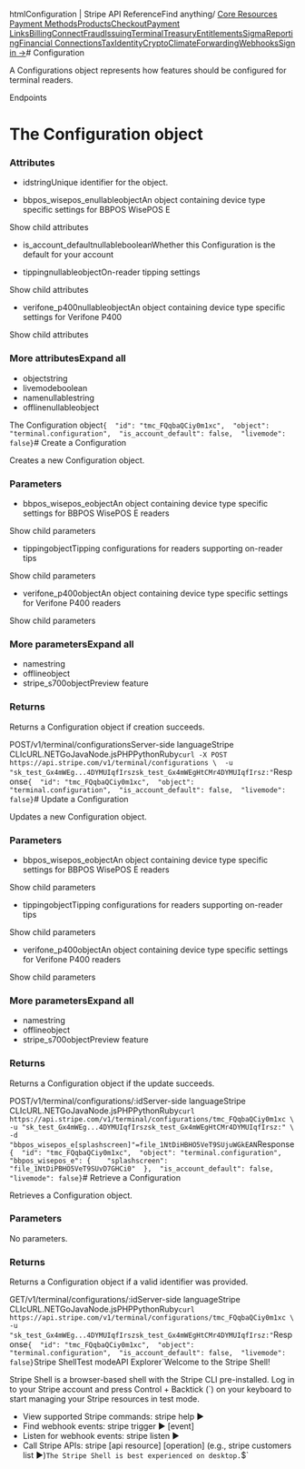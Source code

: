 htmlConfiguration | Stripe API Reference[](/api)Find anything/
[Core Resources](#)
[Payment Methods](#)[Products](#)[Checkout](#)[Payment Links](#)[Billing](#)[Connect](#)[Fraud](#)[Issuing](#)[Terminal](#)[Treasury](#)[Entitlements](#)[Sigma](#)[Reporting](#)[Financial Connections](#)[Tax](#)[Identity](#)[Crypto](#)[Climate](#)[Forwarding](#)[Webhooks](#)[Sign in →](https://dashboard.stripe.com/login)# Configuration

A Configurations object represents how features should be configured for terminal readers.

Endpoints
# The Configuration object

### Attributes

- idstringUnique identifier for the object.


- bbpos_wisepos_enullableobjectAn object containing device type specific settings for BBPOS WisePOS E

Show child attributes
- is_account_defaultnullablebooleanWhether this Configuration is the default for your account


- tippingnullableobjectOn-reader tipping settings

Show child attributes
- verifone_p400nullableobjectAn object containing device type specific settings for Verifone P400

Show child attributes

### More attributesExpand all

- objectstring
- livemodeboolean
- namenullablestring
- offlinenullableobject

The Configuration object`{  "id": "tmc_FQqbaQCiy0m1xc",  "object": "terminal.configuration",  "is_account_default": false,  "livemode": false}`# Create a Configuration

Creates a new Configuration object.

### Parameters

- bbpos_wisepos_eobjectAn object containing device type specific settings for BBPOS WisePOS E readers

Show child parameters
- tippingobjectTipping configurations for readers supporting on-reader tips

Show child parameters
- verifone_p400objectAn object containing device type specific settings for Verifone P400 readers

Show child parameters

### More parametersExpand all

- namestring
- offlineobject
- stripe_s700objectPreview feature

### Returns

Returns a Configuration object if creation succeeds.

POST/v1/terminal/configurationsServer-side languageStripe CLIcURL.NETGoJavaNode.jsPHPPythonRuby[](#)[](#)`curl -X POST https://api.stripe.com/v1/terminal/configurations \  -u "sk_test_Gx4mWEg...4DYMUIqfIrszsk_test_Gx4mWEgHtCMr4DYMUIqfIrsz:"`Response`{  "id": "tmc_FQqbaQCiy0m1xc",  "object": "terminal.configuration",  "is_account_default": false,  "livemode": false}`# Update a Configuration

Updates a new Configuration object.

### Parameters

- bbpos_wisepos_eobjectAn object containing device type specific settings for BBPOS WisePOS E readers

Show child parameters
- tippingobjectTipping configurations for readers supporting on-reader tips

Show child parameters
- verifone_p400objectAn object containing device type specific settings for Verifone P400 readers

Show child parameters

### More parametersExpand all

- namestring
- offlineobject
- stripe_s700objectPreview feature

### Returns

Returns a Configuration object if the update succeeds.

POST/v1/terminal/configurations/:idServer-side languageStripe CLIcURL.NETGoJavaNode.jsPHPPythonRuby[](#)[](#)`curl https://api.stripe.com/v1/terminal/configurations/tmc_FQqbaQCiy0m1xc \  -u "sk_test_Gx4mWEg...4DYMUIqfIrszsk_test_Gx4mWEgHtCMr4DYMUIqfIrsz:" \  -d "bbpos_wisepos_e[splashscreen]"=file_1NtDiHBHO5VeT9SUjuWGkEAN`Response`{  "id": "tmc_FQqbaQCiy0m1xc",  "object": "terminal.configuration",  "bbpos_wisepos_e": {    "splashscreen": "file_1NtDiPBHO5VeT9SUvD7GHCi0"  },  "is_account_default": false,  "livemode": false}`# Retrieve a Configuration

Retrieves a Configuration object.

### Parameters

No parameters.

### Returns

Returns a Configuration object if a valid identifier was provided.

GET/v1/terminal/configurations/:idServer-side languageStripe CLIcURL.NETGoJavaNode.jsPHPPythonRuby[](#)[](#)`curl https://api.stripe.com/v1/terminal/configurations/tmc_FQqbaQCiy0m1xc \  -u "sk_test_Gx4mWEg...4DYMUIqfIrszsk_test_Gx4mWEgHtCMr4DYMUIqfIrsz:"`Response`{  "id": "tmc_FQqbaQCiy0m1xc",  "object": "terminal.configuration",  "is_account_default": false,  "livemode": false}`Stripe ShellTest modeAPI Explorer[](https://stripe.com/docs/stripe-cli#install)`Welcome to the Stripe Shell!

Stripe Shell is a browser-based shell with the Stripe CLI pre-installed. Log in to your
Stripe account and press Control + Backtick (`) on your keyboard to start managing your Stripe
resources in test mode.

- View supported Stripe commands: stripe help ▶️
- Find webhook events: stripe trigger ▶️ [event]
- Listen for webhook events: stripe listen ▶
- Call Stripe APIs: stripe [api resource] [operation] (e.g., stripe customers list ▶️)`The Stripe Shell is best experienced on desktop.`$`